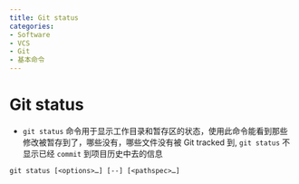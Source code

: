 ```yaml
---
title: Git status
categories:
- Software
- VCS
- Git
- 基本命令
---
```

# Git status

- `git status` 命令用于显示工作目录和暂存区的状态，使用此命令能看到那些修改被暂存到了，哪些没有，哪些文件没有被 Git tracked 到, `git status` 不显示已经 `commit` 到项目历史中去的信息

 ```shell
 git status [<options>…] [--] [<pathspec>…]
 ```

